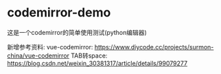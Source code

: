 # codemirror-demo
这是一个codemirror的简单使用测试(python编辑器)

新增参考资料:
vue-codemirror: https://www.diycode.cc/projects/surmon-china/vue-codemirror
TAB转space: https://blog.csdn.net/weixin_30381317/article/details/99079277
